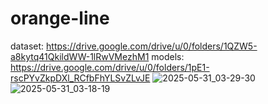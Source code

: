 # orange-line
dataset: https://drive.google.com/drive/u/0/folders/1QZW5-a8kytq41QkildWW-1lRwVMezhM1
models: https://drive.google.com/drive/u/0/folders/1pE1-rscPYvZkpDXl_RCfbFhYLSvZLvJE
![2025-05-31_03-29-30](https://github.com/user-attachments/assets/21038bb6-9b9f-4995-abb6-d8bbf88a496c)
![2025-05-31_03-18-19](https://github.com/user-attachments/assets/32d68b07-9d6c-427f-b804-e75c20be02f3)
